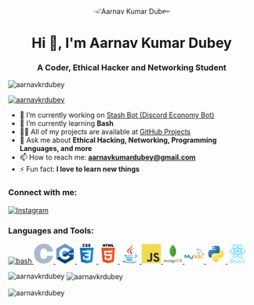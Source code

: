 <p align="center">
  <!-- Updated GitHub profile picture -->
  <img src="https://avatars.githubusercontent.com/u/72406527?v=4" alt="Aarnav Kumar Dubey" width="150" style="border-radius: 50%;" />
</p>

<h1 align="center">Hi 👋, I'm Aarnav Kumar Dubey</h1>
<h3 align="center">A Coder, Ethical Hacker and Networking Student</h3>

<p align="left">
  <img src="https://komarev.com/ghpvc/?username=aarnavkrdubey&label=Profile%20views&color=0e75b6&style=flat" alt="aarnavkrdubey" />
</p>

<p align="left">
  <a href="https://github.com/ryo-ma/github-profile-trophy">
    <img src="https://github-profile-trophy.vercel.app/?username=aarnavkrdubey" alt="aarnavkrdubey" />
  </a>
</p>

- 🔭 I’m currently working on [Stash Bot (Discord Economy Bot)](https://discord.com/oauth2/authorize?client_id=1308187599919386714&permissions=139586825280&integration_type=0&scope=applications.commands+bot)
- 🌱 I’m currently learning **Bash**
- 👨‍💻 All of my projects are available at [GitHub Projects]([https://github.com/Aarnavkrdubey?tab=projects](https://github.com/Aarnavkrdubey?tab=repositories))
- 💬 Ask me about **Ethical Hacking, Networking, Programming Languages, and more**
- 📫 How to reach me: **aarnavkumardubey@gmail.com**
- ⚡ Fun fact: **I love to learn new things**

<h3 align="left">Connect with me:</h3>
<p align="left">
  <a href="https://www.instagram.com/_.batzy_/" target="blank">
    <img align="center" src="https://raw.githubusercontent.com/rahuldkjain/github-profile-readme-generator/master/src/images/icons/Social/instagram.svg" alt="Instagram" height="30" width="40" />
  </a>
</p>

<h3 align="left">Languages and Tools:</h3>
<p align="left">
  <a href="https://www.gnu.org/software/bash/" target="_blank" rel="noreferrer">
    <img src="https://www.vectorlogo.zone/logos/gnu_bash/gnu_bash-icon.svg" alt="bash" width="40" height="40"/>
  </a>
  <a href="https://www.cprogramming.com/" target="_blank" rel="noreferrer">
    <img src="https://raw.githubusercontent.com/devicons/devicon/master/icons/c/c-original.svg" alt="c" width="40" height="40"/>
  </a>
  <a href="https://www.w3schools.com/cpp/" target="_blank" rel="noreferrer">
    <img src="https://raw.githubusercontent.com/devicons/devicon/master/icons/cplusplus/cplusplus-original.svg" alt="cplusplus" width="40" height="40"/>
  </a>
  <a href="https://www.w3schools.com/css/" target="_blank" rel="noreferrer">
    <img src="https://raw.githubusercontent.com/devicons/devicon/master/icons/css3/css3-original-wordmark.svg" alt="css3" width="40" height="40"/>
  </a>
  <a href="https://www.w3.org/html/" target="_blank" rel="noreferrer">
    <img src="https://raw.githubusercontent.com/devicons/devicon/master/icons/html5/html5-original-wordmark.svg" alt="html5" width="40" height="40"/>
  </a>
  <a href="https://www.java.com" target="_blank" rel="noreferrer">
    <img src="https://raw.githubusercontent.com/devicons/devicon/master/icons/java/java-original.svg" alt="java" width="40" height="40"/>
  </a>
  <a href="https://developer.mozilla.org/en-US/docs/Web/JavaScript" target="_blank" rel="noreferrer">
    <img src="https://raw.githubusercontent.com/devicons/devicon/master/icons/javascript/javascript-original.svg" alt="javascript" width="40" height="40"/>
  </a>
  <a href="https://www.mongodb.com/" target="_blank" rel="noreferrer">
    <img src="https://raw.githubusercontent.com/devicons/devicon/master/icons/mongodb/mongodb-original-wordmark.svg" alt="mongodb" width="40" height="40"/>
  </a>
  <a href="https://www.mysql.com/" target="_blank" rel="noreferrer">
    <img src="https://raw.githubusercontent.com/devicons/devicon/master/icons/mysql/mysql-original-wordmark.svg" alt="mysql" width="40" height="40"/>
  </a>
  <a href="https://www.python.org" target="_blank" rel="noreferrer">
    <img src="https://raw.githubusercontent.com/devicons/devicon/master/icons/python/python-original.svg" alt="python" width="40" height="40"/>
  </a>
  <a href="https://reactjs.org/" target="_blank" rel="noreferrer">
    <img src="https://raw.githubusercontent.com/devicons/devicon/master/icons/react/react-original-wordmark.svg" alt="react" width="40" height="40"/>
  </a>
</p>

<p>
  <img align="left" src="https://github-readme-stats.vercel.app/api/top-langs?username=aarnavkrdubey&show_icons=true&locale=en&layout=compact" alt="aarnavkrdubey" />
</p>

<p>
  &nbsp;<img align="center" src="https://github-readme-stats.vercel.app/api?username=aarnavkrdubey&show_icons=true&locale=en" alt="aarnavkrdubey" />
</p>

<p>
  <img align="center" src="https://github-readme-streak-stats.herokuapp.com/?user=aarnavkrdubey&" alt="aarnavkrdubey" />
</p>
